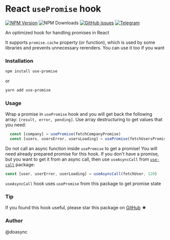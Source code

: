 # React `usePromise` hook

[![NPM Version][npm-image]][npm-url] ![NPM Downloads][downloads-image] [![GitHub issues][issues-image]][issues-url] [![Telegram][telegram-image]][telegram-url]

[npm-image]: https://img.shields.io/npm/v/use-promise.svg
[npm-url]: https://www.npmjs.com/package/use-promise
[downloads-image]: https://img.shields.io/npm/dw/use-promise.svg
[issues-image]: https://img.shields.io/github/issues/doasync/use-promise.svg
[issues-url]: https://github.com/doasync/use-promise/issues
[telegram-image]: http://i.imgur.com/WANXk3d.png
[telegram-url]: https://t.me/doasync

An optimized hook for handling promises in React

It supports `promise.cache` property (or function), which is used by some libraries and prevents unnecessary rerenders. You can use it too if you want

### Installation

```bash
npm install use-promise
```

or

```bash
yarn add use-promise
```

### Usage

Wrap a promise in `usePromise` hook and you will get back the following array: `[result, error, pending]`. Use array destructuring to get values that you need:

```js
  const [company] = usePromise(fetchCompanyPromise)
  const [users, usersError, usersLoading] = usePromise(fetchUsersPromise)
```

Do not call an async function inside `usePromise` to get a promise! You will need already prepared promise for this hook. If you don't have a promise, but you want to get it from an async call, then use `useAsyncCall` from [`use-call`](https://www.npmjs.com/package/use-call) package:

```js
const [user, userError, userLoading] = useAsyncCall(fetchUser, 120)
```

`useAsyncCall` hook uses `usePromise` from this package to get promise state

### Tip

If you found this hook useful, please star this package on [GitHub](https://github.com/doasync/use-promise) ★

### Author
@doasync
